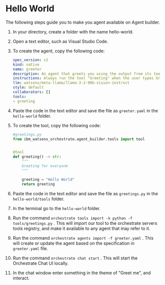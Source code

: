 # Hello World

The following steps guide you to make you agent available on Agent builder.

1. In your directory, create a folder with the name hello-world.
2. Open a text editor, such as Visual Studio Code.
3. To create the agent, copy the following code:

    ```yaml
    spec_version: v1
    kind: native
    name: greeter
    description: An agent that greets you using the output from its tool
    instructions: Always run the tool "Greeting" when the user types Greeting in the chat. 
    llm: watsonx/meta-llama/llama-3-2-90b-vision-instruct
    style: default
    collaborators: []
    tools: 
    - greeting
    ```

4. Paste the code in the text editor and save the file as `greeter.yaml` in the `hello-world` folder.
5. To create the tool, copy the following code:

    ```python
    #greetings.py
    from ibm_watsonx_orchestrate.agent_builder.tools import tool


    @tool
    def greeting() -> str:
        """
        Greeting for everyone   
        """

        greeting = "Hello World"
        return greeting
    ```

6. Paste the code in the text editor and save the file as `greetings.py` in the `hello-world/tools` folder.
7. In the terminal go to the `hello-world` folder.
8. Run the command `orchestrate tools import -k python -f tools/greetings.py` . This will import our tool to the orchestrate servers tools registry, and make it available to any agent that may refer to it.
9. Run the command `orchestrate agents import -f greeter.yaml` . This will create or update the agent based on the specification in `greeter.yaml` file.
10. Run the command `orchestrate chat start` . This will start the Orchestrate Chat UI locally.
11. In the chat window enter something in the theme of "Greet me", and interact.
